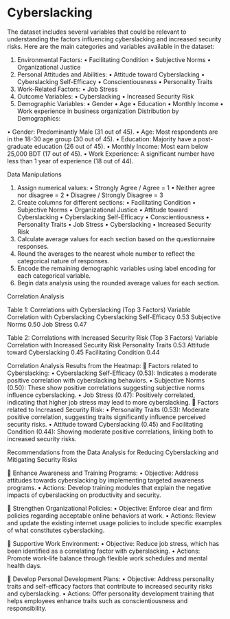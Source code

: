 # Cyberslacking

The dataset includes several variables that could be relevant to understanding the factors influencing cyberslacking and increased security risks. Here are the main categories and variables available in the dataset:
1.	Environmental Factors:
•	Facilitating Condition
•	Subjective Norms
•	Organizational Justice
2.	Personal Attitudes and Abilities:
•	Attitude toward Cyberslacking
•	Cyberslacking Self-Efficacy
•	Conscientiousness
•	Personality Traits
3.	Work-Related Factors:
•	Job Stress
4.	Outcome Variables:
•	Cyberslacking
•	Increased Security Risk
5.	Demographic Variables:
•	Gender
•	Age
•	Education
•	Monthly Income
•	Work experience in business organization
Distribution by Demographics:
 
•	Gender: Predominantly Male (31 out of 45).
•	Age: Most respondents are in the 18-30 age group (30 out of 45).
•	Education: Majority have a post-graduate education (26 out of 45).
•	Monthly Income: Most earn below 25,000 BDT (17 out of 45).
•	Work Experience: A significant number have less than 1 year of experience (18 out of 44).

Data Manipulations
1.	Assign numerical values:
•	Strongly Agree / Agree = 1
•	Neither agree nor disagree = 2
•	Disagree / Strongly Disagree = 3
2.	Create columns for different sections:
•	Facilitating Condition
•	Subjective Norms
•	Organizational Justice
•	Attitude toward Cyberslacking
•	Cyberslacking Self-Efficacy
•	Conscientiousness
•	Personality Traits
•	Job Stress
•	Cyberslacking
•	Increased Security Risk
3.	Calculate average values for each section based on the questionnaire responses.
4.	Round the averages to the nearest whole number to reflect the categorical nature of responses.
5.	Encode the remaining demographic variables using label encoding for each categorical variable.
6.	Begin data analysis using the rounded average values for each section.















Correlation Analysis
 

Table 1: Correlations with Cyberslacking (Top 3 Factors)
Variable	Correlation with Cyberslacking
Cyberslacking Self-Efficacy	0.53
Subjective Norms	0.50
Job Stress	0.47

Table 2: Correlations with Increased Security Risk (Top 3 Factors)
Variable	Correlation with Increased Security Risk
Personality Traits	0.53
Attitude toward Cyberslacking	0.45
Facilitating Condition	0.44


 

Correlation Analysis Results from the Heatmap:
	Factors related to Cyberslacking:
•	Cyberslacking Self-Efficacy (0.53): Indicates a moderate positive correlation with cyberslacking behaviors.
•	Subjective Norms (0.50): These show positive correlations suggesting subjective norms influence cyberslacking.
•	Job Stress (0.47): Positively correlated, indicating that higher job stress may lead to more cyberslacking.
	Factors related to Increased Security Risk:
•	Personality Traits (0.53): Moderate positive correlation, suggesting traits significantly influence perceived security risks.
•	Attitude toward Cyberslacking (0.45) and Facilitating Condition (0.44): Showing moderate positive correlations, linking both to increased security risks.







Recommendations from the Data Analysis for Reducing Cyberslacking and Mitigating Security Risks

	Enhance Awareness and Training Programs:
•	Objective: Address attitudes towards cyberslacking by implementing targeted awareness programs.
•	Actions: Develop training modules that explain the negative impacts of cyberslacking on productivity and security.

	Strengthen Organizational Policies:
•	Objective: Enforce clear and firm policies regarding acceptable online behaviors at work.
•	Actions: Review and update the existing internet usage policies to include specific examples of what constitutes cyberslacking.

	Supportive Work Environment:
•	Objective: Reduce job stress, which has been identified as a correlating factor with cyberslacking.
•	Actions: Promote work-life balance through flexible work schedules and mental health days.

	Develop Personal Development Plans:
•	Objective: Address personality traits and self-efficacy factors that contribute to increased security risks and cyberslacking.
•	Actions: Offer personality development training that helps employees enhance traits such as conscientiousness and responsibility.
